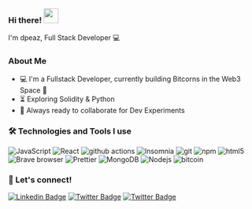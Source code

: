 ### Hi there! <img src="https://user-images.githubusercontent.com/42378118/110234147-e3259600-7f4e-11eb-95be-0c4047144dea.gif" width="30"><br>
I'm dpeaz, Full Stack Developer :computer:

### About Me

- :computer: I'm a Fullstack Developer, currently building Bitcorns in the Web3 Space 🌽
- :hourglass_flowing_sand: Exploring Solidity & Python
- :rocket: Always ready to collaborate for Dev Experiments

### :hammer_and_wrench: Technologies and Tools I use

<img alt="JavaScript" src="https://img.shields.io/badge/JavaScript-blue?logo=javascript" /> <img alt="React" src="https://img.shields.io/badge/-React-45b8d8?style=flat-square&logo=react&logoColor=white" /> <img alt="github actions" src="https://img.shields.io/badge/-Github_Actions-2088FF?style=flat-square&logo=github-actions&logoColor=white" /> <img alt="Insomnia" src="https://img.shields.io/badge/-Insomnia-5849BE?style=flat-square&logo=insomnia&logoColor=white" /> <img alt="git" src="https://img.shields.io/badge/-Git-F05032?style=flat-square&logo=git&logoColor=white" /> <img alt="npm" src="https://img.shields.io/badge/-NPM-CB3837?style=flat-square&logo=npm&logoColor=white" /> <img alt="html5" src="https://img.shields.io/badge/-HTML5-E34F26?style=flat-square&logo=html5&logoColor=white" /> <img alt="Brave browser" src="https://img.shields.io/badge/-Brave_Browser-FB542B?style=flat-square&logo=brave&logoColor=white" /> <img alt="Prettier" src="https://img.shields.io/badge/-Prettier-F7B93E?style=flat-square&logo=prettier&logoColor=white" /> <img alt="MongoDB" src="https://img.shields.io/badge/-MongoDB-13aa52?style=flat-square&logo=mongodb&logoColor=white" /> <img alt="Nodejs" src="https://img.shields.io/badge/-Nodejs-43853d?style=flat-square&logo=Node.js&logoColor=white" /> <img alt="bitcoin" src="https://img.shields.io/badge/bitcoin-black?logo=bitcoin&logoColor=orange">





### 🤝 Let's connect!

[![Linkedin Badge](https://img.shields.io/badge/-derekpease-blue?style=flat-square&logo=Linkedin&logoColor=white&link=https://www.linkedin.com/in/derek-pease/)](https://www.linkedin.com/in/derek-pease) [![Twitter Badge](https://img.shields.io/badge/-@dpeaz-1ca0f1?style=flat-square&labelColor=1ca0f1&logo=twitter&logoColor=white&link=https://twitter.com/dpeaz)](https://twitter.com/dpeaz) [![Twitter Badge](https://img.shields.io/badge/-@ordinalbitcorns-1ca0f1?style=flat-square&labelColor=1ca0f1&logo=twitter&logoColor=white&link=https://twitter.com/ordinalbitcorns)](https://twitter.com/ordinalbitcorns) 
